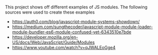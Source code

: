 This project shows off different examples of JS modules. The following sources were used to create these examples
* https://auth0.com/blog/javascript-module-systems-showdown/
* https://medium.com/sungthecoder/javascript-module-module-loader-module-bundler-es6-module-confused-yet-6343510e7bde
* https://developer.mozilla.org/en-US/docs/Web/JavaScript/Guide/Modules
* https://www.youtube.com/watch?v=qJWALEoGge4